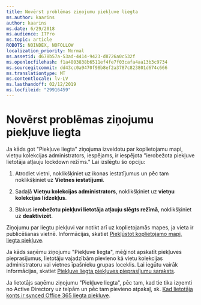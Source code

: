```yaml
---
title: Novērst problēmas ziņojumu piekļuve liegta
ms.author: kaarins
author: kaarins
ms.date: 6/29/2018
ms.audience: ITPro
ms.topic: article
ROBOTS: NOINDEX, NOFOLLOW
localization_priority: Normal
ms.assetid: d678b57a-53ad-4414-9423-d8726a0c532f
ms.openlocfilehash: f1a4803838b6511ef4fe7f03cafa4aa13b3c9734
ms.sourcegitcommit: dd43cc0a9470f98b8ef2a3787c823801d674c666
ms.translationtype: MT
ms.contentlocale: lv-LV
ms.lasthandoff: 02/12/2019
ms.locfileid: "29916459"
---
```

# <a name="troubleshoot-access-denied-messages"></a>Novērst problēmas ziņojumu piekļuve liegta

Ja kāds got "Piekļuve liegta" ziņojuma izveidotu par koplietojamu mapi, vietņu kolekcijas administrators, iespējams, ir iespējota "ierobežota piekļuve lietotāja atļauju lockdown režīms." Lai izslēgtu šo opciju: 
  
1. Atrodiet vietni, noklikšķiniet uz ikonas iestatījumus un pēc tam noklikšķiniet uz **Vietnes iestatījumi**.
    
2. Sadaļā **Vietņu kolekcijas administrators**, noklikšķiniet uz **vietņu kolekcijas līdzekļus**.
    
3. Blakus **ierobežotu piekļuvi lietotāja atļauju slēgts režīmā**, noklikšķiniet uz **deaktivizēt**.
    
Ziņojumu par liegtu piekļuvi var notikt arī uz koplietojamās mapes, ja vieta ir publicēšanas vietnē. Informācijas, skatiet [Piekļūstot koplietojamo mapi, liegta piekļuve](https://go.microsoft.com/fwlink/?linkid=2004317).
  
Ja kāds saņēmu ziņojumu "Piekļuve liegta", mēģinot apskatīt piekļuves pieprasījumus, lietotāju vajadzībām pievieno kā vietu kolekcijas administratoru vai vietnes īpašnieku grupas loceklis. Lai iegūtu vairāk informācijas, skatiet [Piekļuve liegta piekļuves pieprasījumu saraksts](https://go.microsoft.com/fwlink/?linkid=2004220).
  
Ja lietotājs saņēmu ziņojumu "Piekļuve liegta", pēc tam, kad tie tika izņemti no Active Directory uz telpām un pēc tam pievieno atpakaļ, sk. [Kad lietotāja konts ir synced Office 365 liegta piekļuve](https://go.microsoft.com/fwlink/?linkid=2004318).
  


